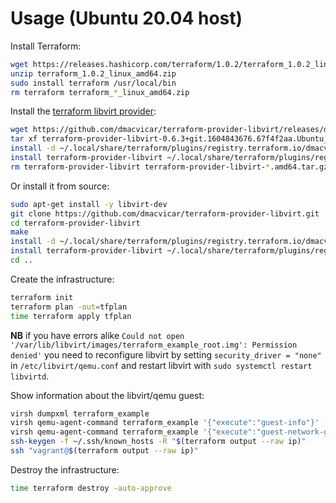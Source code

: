 # Usage (Ubuntu 20.04 host)

Install Terraform:

```bash
wget https://releases.hashicorp.com/terraform/1.0.2/terraform_1.0.2_linux_amd64.zip
unzip terraform_1.0.2_linux_amd64.zip
sudo install terraform /usr/local/bin
rm terraform terraform_*_linux_amd64.zip
```

Install the [terraform libvirt provider](https://github.com/dmacvicar/terraform-provider-libvirt):

```bash
wget https://github.com/dmacvicar/terraform-provider-libvirt/releases/download/v0.6.3/terraform-provider-libvirt-0.6.3+git.1604843676.67f4f2aa.Ubuntu_20.04.amd64.tar.gz
tar xf terraform-provider-libvirt-0.6.3+git.1604843676.67f4f2aa.Ubuntu_20.04.amd64.tar.gz
install -d ~/.local/share/terraform/plugins/registry.terraform.io/dmacvicar/libvirt/0.6.3/linux_amd64
install terraform-provider-libvirt ~/.local/share/terraform/plugins/registry.terraform.io/dmacvicar/libvirt/0.6.3/linux_amd64/
rm terraform-provider-libvirt terraform-provider-libvirt-*.amd64.tar.gz
```

Or install it from source:

```bash
sudo apt-get install -y libvirt-dev
git clone https://github.com/dmacvicar/terraform-provider-libvirt.git
cd terraform-provider-libvirt
make
install -d ~/.local/share/terraform/plugins/registry.terraform.io/dmacvicar/libvirt/0.6.3/linux_amd64
install terraform-provider-libvirt ~/.local/share/terraform/plugins/registry.terraform.io/dmacvicar/libvirt/0.6.3/linux_amd64/
cd ..
```

Create the infrastructure:

```bash
terraform init
terraform plan -out=tfplan
time terraform apply tfplan
```

**NB** if you have errors alike `Could not open '/var/lib/libvirt/images/terraform_example_root.img': Permission denied'` you need to reconfigure libvirt by setting `security_driver = "none"` in `/etc/libvirt/qemu.conf` and restart libvirt with `sudo systemctl restart libvirtd`.

Show information about the libvirt/qemu guest:

```bash
virsh dumpxml terraform_example
virsh qemu-agent-command terraform_example '{"execute":"guest-info"}' --pretty
virsh qemu-agent-command terraform_example '{"execute":"guest-network-get-interfaces"}' --pretty
ssh-keygen -f ~/.ssh/known_hosts -R "$(terraform output --raw ip)"
ssh "vagrant@$(terraform output --raw ip)"
```

Destroy the infrastructure:

```bash
time terraform destroy -auto-approve
```
